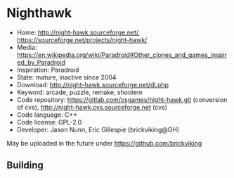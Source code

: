 # Nighthawk

- Home: http://night-hawk.sourceforge.net/, https://sourceforge.net/projects/night-hawk/
- Media: https://en.wikipedia.org/wiki/Paradroid#Other_clones_and_games_inspired_by_Paradroid
- Inspiration: Paradroid
- State: mature, inactive since 2004
- Download: http://night-hawk.sourceforge.net/dl.php
- Keyword: arcade, puzzle, remake, shootem
- Code repository: https://gitlab.com/osgames/night-hawk.git (conversion of cvs), http://night-hawk.cvs.sourceforge.net (cvs)
- Code language: C++
- Code license: GPL-2.0
- Developer: Jason Nunn, Eric Gillespie (brickviking@GH)

May be uploaded in the future under https://github.com/brickviking

## Building
